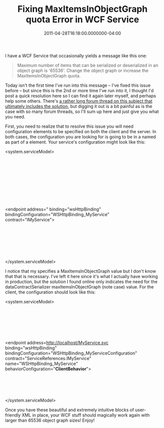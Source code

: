 ﻿---
title: Fixing MaxItemsInObjectGraph quota Error in WCF Service
date: "2011-04-28T16:18:00.0000000-04:00"
description: Today isn't the first time I've run into this message – I've fixed
featuredImage: /img/background-2462434_1280.jpg
---

I have a WCF Service that occasionally yields a message like this one:

> Maximum number of items that can be serialized or deserialized in an object graph is '65536'. Change the object graph or increase the MaxItemsInObjectGraph quota.

Today isn't the first time I've run into this message – I've fixed this issue before – but since this is the 2nd or more time I've run into it, I thought I'd post a quick resolution here so I can find it again later myself, and perhaps help some others. There's [a rather long forum thread on this subject that ultimately includes the solution](http://social.msdn.microsoft.com/Forums/en-US/wcf/thread/c85f3ed2-0b55-4375-af79-5926b6cc527c), but digging it out is a bit painful as is the case with so many forum threads, so I'll sum up here and just give you what you need.

First, you need to realize that to resolve this issue you will need configuration elements to be specified on both the client and the server. In both cases, the configuration you are looking for is going to be in a named <behavior> as part of a <dataContractSerializer> element. Your service's configuration might look like this:

<system.serviceModel>\
<behaviors>\
<serviceBehaviors>\
<behavior name="**DefaultBehavior**" MaxItemsInObjectGraph="2147483647">\
**<dataContractSerializer maxItemsInObjectGraph="2147483647" />** <serviceMetadata httpGetEnabled="true" />\
<serviceDebug includeExceptionDetailInFaults="true" />\
</behavior>\
</serviceBehaviors>\
</behaviors>\
<services>\
<service behaviorConfiguration="**DefaultBehavior**" name="MyService">\
<endpoint address=" binding="wsHttpBinding" bindingConfiguration="WSHttpBinding_MyService" contract="IMyService">\
<identity>\
<dns value="localhost" />\
</identity>\
</endpoint>\
<endpoint address="mex" binding="mexHttpBinding" contract="IMetadataExchange" />\
</service>\
</services>\
</system.serviceModel>

I notice that my <behavior /> specifies a MaxItemsInObjectGraph value but I don't know that that is necessary. I've left it here since it's what I actually have working in production, but the solution I found online only indicates the need for the dataContractSerializer maxItemsInObjectGraph (note case) value. For the client, the configuration should look like this:

<system.serviceModel>\
<behaviors>\
<endpointBehaviors>\
<behavior name="**ClientBehavior**">\
**<dataContractSerializer maxItemsInObjectGraph="2147483647"/>** </behavior>\
</endpointBehaviors>\
</behaviors>

<client>\
<endpoint address=<http://localhost/MyService.svc>\
binding="wsHttpBinding" bindingConfiguration="WSHttpBinding_MyServiceConfiguration"\
contract="ServiceReferences.IMyService" name="WSHttpBinding_MyService"\
behaviorConfiguration="**ClientBehavior**">\
<identity>\
<dns value="localhost" />\
</identity>\
</endpoint>\
</client>\
</system.serviceModel>

Once you have these beautiful and extremely intuitive blocks of user-friendly XML in place, your WCF stuff should magically work again with larger than 65536 object graph sizes! Enjoy!


